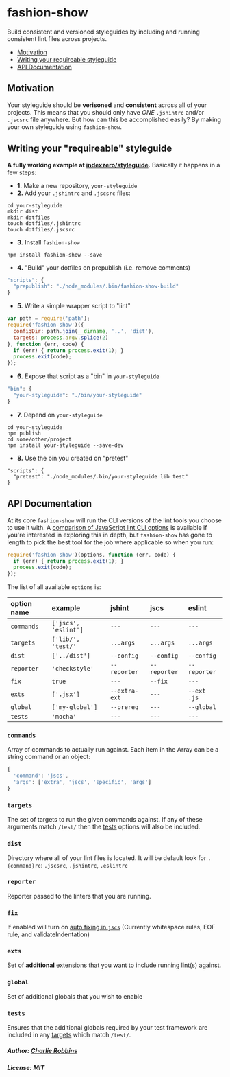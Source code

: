 # fashion-show

Build consistent and versioned styleguides by including and running consistent lint files across projects.

- [Motivation](#motivation)
- [Writing your requireable styleguide](#writing-your-requireable-styleguide)
- [API Documentation](#api-documentation)

## Motivation

Your styleguide should be **verisoned** and **consistent** across all of your projects. This means that you should only have _ONE_ `.jshintrc` and/or `.jscsrc` file anywhere. But how can this be accomplished easily? By making your own styleguide using `fashion-show`.

## Writing your "requireable" styleguide

**A fully working example at [indexzero/styleguide](https://github.com/indexzero/styleguide).** Basically it happens in a few steps:

- **1.** Make a new repository, `your-styleguide`
- **2.** Add your `.jshintrc` and `.jscsrc` files:
```
cd your-styleguide
mkdir dist
mkdir dotfiles
touch dotfiles/.jshintrc
touch dotfiles/.jscsrc
```
- **3.** Install `fashion-show`
```
npm install fashion-show --save
```
- **4.** "Build" your dotfiles on prepublish (i.e. remove comments)
``` js
"scripts": {
  "prepublish": "./node_modules/.bin/fashion-show-build"
}
```
- **5.** Write a simple wrapper script to "lint"
``` js
var path = require('path');
require('fashion-show')({
  configDir: path.join(__dirname, '..', 'dist'),
  targets: process.argv.splice(2)
}, function (err, code) {
  if (err) { return process.exit(1); }
  process.exit(code);
});
```
- **6.** Expose that script as a "bin" in `your-styleguide`
``` js
"bin": {
  "your-styleguide": "./bin/your-styleguide"
}
```
- **7.** Depend on `your-styleguide`
```
cd your-styleguide
npm publish
cd some/other/project
npm install your-styleguide --save-dev
```
- **8.** Use the bin you created on "pretest"
```
"scripts": {
  "pretest": "./node_modules/.bin/your-styleguide lib test"
}
```

## API Documentation

At its core `fashion-show` will run the CLI versions of the lint tools you choose to use it with. A [comparison of JavaScript lint CLI options](COMMANDS.md) is available if you're interested in exploring this in depth, but `fashion-show` has gone to length to pick the best tool for the job where applicable so when you run:

``` js
require('fashion-show')(options, function (err, code) {
  if (err) { return process.exit(1); }
  process.exit(code);
});
```

The list of all available `options` is:

| option name   | example              | jshint        | jscs         | eslint       |
|:--------------|:---------------------|:--------------|:-------------|:-------------|
| `commands`    | `['jscs', 'eslint']` | `---`         | `---`        | `---`        |
| `targets`     | `['lib/', 'test/'`   | `...args`     | `...args`    | `...args`    |
| `dist`        | `['../dist']`        | `--config`    | `--config`   | `--config`   |
| `reporter`    | `'checkstyle'`       | `--reporter`  | `--reporter` | `--reporter` |
| `fix`         | `true`               | `---`         | `--fix`      | `---`        |
| `exts`        | `['.jsx']`           | `--extra-ext` | `---`        | `--ext .js`  |
| `global`      | `['my-global']`      | `--prereq`    | `---`        | `--global`   |
| `tests`       | `'mocha'`            | `---`         | `---`        | `---`        |

### `commands`

Array of commands to actually run against. Each item in the Array can be a string command or an object:

``` js
{
  'command': 'jscs',
  'args': ['extra', 'jscs', 'specific', 'args']
}
```

### `targets`

The set of targets to run the given commands against. If any of these arguments match `/test/` then the [tests](#tests) options will also be included.

### `dist`

Directory where all of your lint files is located. It will be default look for `.{command}rc`: `.jscsrc`, `.jshintrc`, `.eslintrc`

### `reporter`

Reporter passed to the linters that you are running.

### `fix`

If enabled will turn on [auto fixing in `jscs`](http://jscs.info/overview.html#cli) (Currently whitespace rules, EOF rule, and validateIndentation)

### `exts`

Set of **additional** extensions that you want to include running lint(s) against.

### `global`

Set of additional globals that you wish to enable

### `tests`

Ensures that the additional globals required by your test framework are included in any [targets](#targets) which match `/test/`.



##### Author: [Charlie Robbins](charlie.robbins@gmail.com)
##### License: MIT
